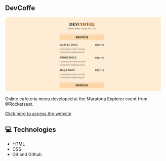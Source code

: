 ## DevCoffe

![preview](./.github/preview.gif)

Online cafeteria menu developed at the Maratona Explorer event from @Rocketseat.

[Click here to access the website](https://httpedroluiz.github.io/DevCoffee/)

## 💻 Technologies

- HTML
- CSS
- Git and Github
